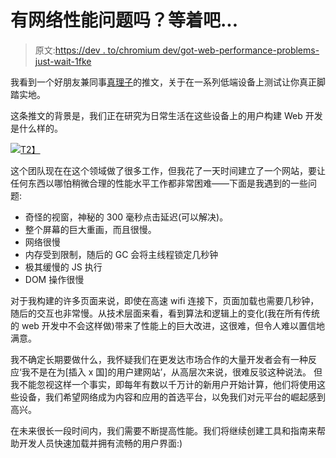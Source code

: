 # 有网络性能问题吗？等着吧...

> 原文:[https://dev . to/chromium dev/got-web-performance-problems-just-wait-1fke](https://dev.to/chromiumdev/got-web-performance-problems-just-wait-1fke)

我看到一个好朋友兼同事[真理子](https://twitter.com/kosamari)的推文，关于在一系列低端设备上测试让你真正脚踏实地。

这条推文的背景是，我们正在研究为日常生活在这些设备上的用户构建 Web 开发是什么样的。

[![](../Images/1d5138995e8ebc7dd92ba4084f4fd401.png)T2】](https://res.cloudinary.com/practicaldev/image/fetch/s--4I9QDpix--/c_limit%2Cf_auto%2Cfl_progressive%2Cq_auto%2Cw_880/https://paul.kinlan.me/images/2019-03-09-got-web-performance-problemsjust-wait.jpeg)

这个团队现在在这个领域做了很多工作，但我花了一天时间建立了一个网站，要让任何东西以哪怕稍微合理的性能水平工作都非常困难——下面是我遇到的一些问题:

*   奇怪的视窗，神秘的 300 毫秒点击延迟(可以解决)。
*   整个屏幕的巨大重画，而且很慢。
*   网络很慢
*   内存受到限制，随后的 GC 会将主线程锁定几秒钟
*   极其缓慢的 JS 执行
*   DOM 操作很慢

对于我构建的许多页面来说，即使在高速 wifi 连接下，页面加载也需要几秒钟，随后的交互也非常慢。从技术层面来看，看到算法和逻辑上的变化(我在所有传统的 web 开发中不会这样做)带来了性能上的巨大改进，这很难，但令人难以置信地满意。

我不确定长期要做什么，我怀疑我们在更发达市场合作的大量开发者会有一种反应‘我不是在为[插入 x 国]的用户建网站’，从高层次来说，很难反驳这种说法。 但我不能忽视这样一个事实，即每年有数以千万计的新用户开始计算，他们将使用这些设备，我们希望网络成为内容和应用的首选平台，以免我们对元平台的崛起感到高兴。

在未来很长一段时间内，我们需要不断提高性能。我们将继续创建工具和指南来帮助开发人员快速加载并拥有流畅的用户界面:)